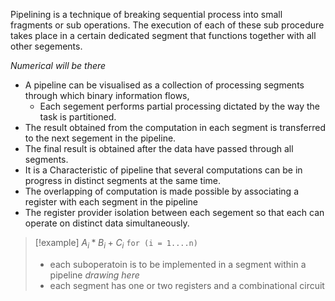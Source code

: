 Pipelining is a technique of breaking sequential process into small fragments or sub operations. 
The execution of each of these sub procedure takes place in a certain dedicated segment that functions together with all other segements.

*Numerical will be there* 

- A pipeline can be visualised as a collection of processing segments through which binary information flows,
	- Each segement performs partial processing dictated by the way the task is partitioned.
- The result obtained from the computation in each segment is transferred to the next segement in the pipeline.
- The final result is obtained after the data have passed through all segments.
- It is a Characteristic of pipeline that several computations can be in progress in distinct segments at the same time.
- The overlapping of computation is made possible by associating a register with each segment in the pipeline 
- The register provider isolation between each segement so that each can operate on distinct data simultaneously.

>[!example] 
> $A_i * B_i + C_i$
> `for (i = 1....n)`
>- each suboperatoin is to be implemented in a segment within a pipeline
>  *drawing here*
>- each segment has one or two registers and a combinational circuit